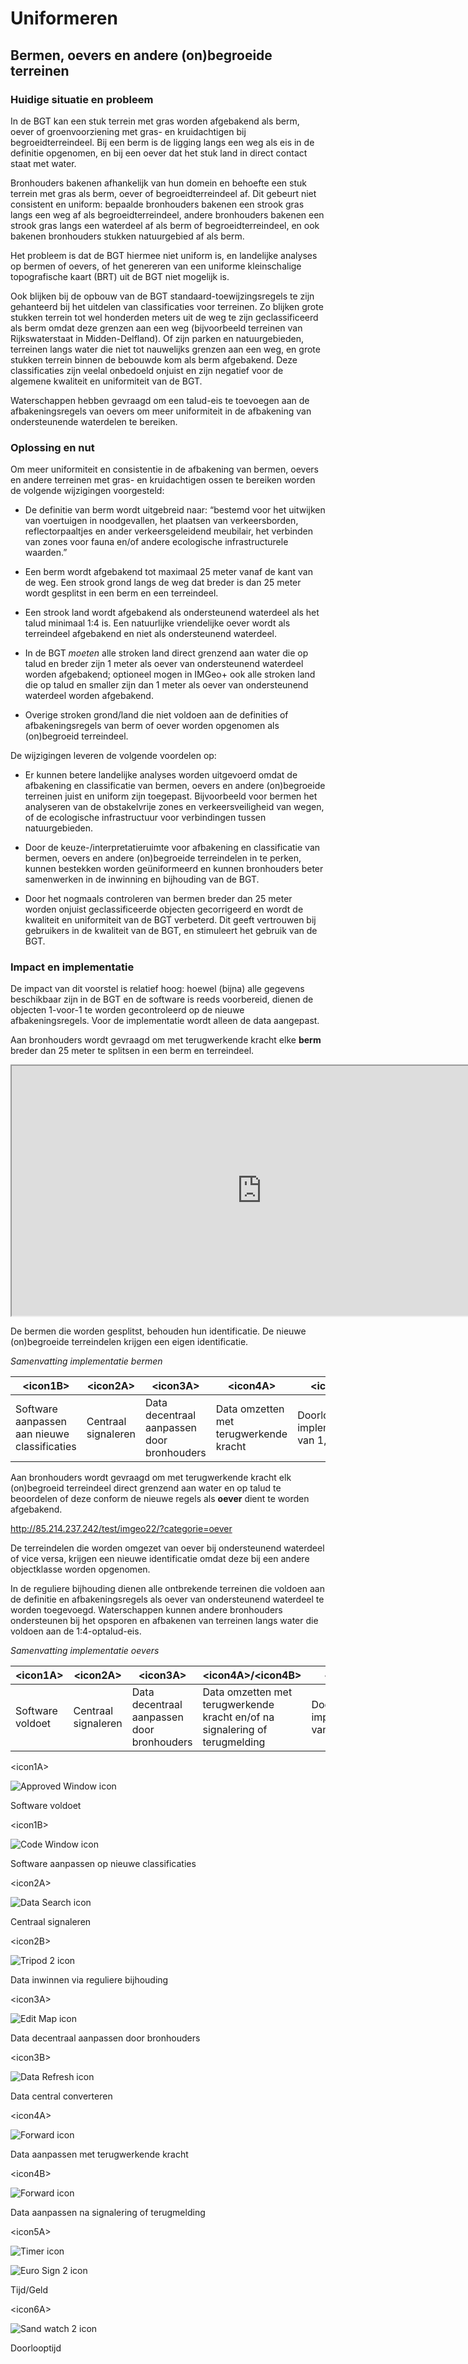 Uniformeren
===========

Bermen, oevers en andere (on)begroeide terreinen
------------------------------------------------

### Huidige situatie en probleem

In de BGT kan een stuk terrein met gras worden afgebakend als berm, oever of
groenvoorziening met gras- en kruidachtigen bij begroeidterreindeel. Bij een
berm is de ligging langs een weg als eis in de definitie opgenomen, en bij een
oever dat het stuk land in direct contact staat met water.

Bronhouders bakenen afhankelijk van hun domein en behoefte een stuk terrein met
gras als berm, oever of begroeidterreindeel af. Dit gebeurt niet consistent en
uniform: bepaalde bronhouders bakenen een strook gras langs een weg af als
begroeidterreindeel, andere bronhouders bakenen een strook gras langs een
waterdeel af als berm of begroeidterreindeel, en ook bakenen bronhouders stukken
natuurgebied af als berm.

Het probleem is dat de BGT hiermee niet uniform is, en landelijke analyses op
bermen of oevers, of het genereren van een uniforme kleinschalige topografische
kaart (BRT) uit de BGT niet mogelijk is.

Ook blijken bij de opbouw van de BGT standaard-toewijzingsregels te zijn
gehanteerd bij het uitdelen van classificaties voor terreinen. Zo blijken grote
stukken terrein tot wel honderden meters uit de weg te zijn geclassificeerd als
berm omdat deze grenzen aan een weg (bijvoorbeeld terreinen van Rijkswaterstaat
in Midden-Delfland). Of zijn parken en natuurgebieden, terreinen langs water die
niet tot nauwelijks grenzen aan een weg, en grote stukken terrein binnen de
bebouwde kom als berm afgebakend. Deze classificaties zijn veelal onbedoeld
onjuist en zijn negatief voor de algemene kwaliteit en uniformiteit van de BGT.

Waterschappen hebben gevraagd om een talud-eis te toevoegen aan de
afbakeningsregels van oevers om meer uniformiteit in de afbakening van
ondersteunende waterdelen te bereiken.

### Oplossing en nut

Om meer uniformiteit en consistentie in de afbakening van bermen, oevers en
andere terreinen met gras- en kruidachtigen ossen te bereiken worden de volgende
wijzigingen voorgesteld:

-   De definitie van berm wordt uitgebreid naar: “bestemd voor het uitwijken van
    voertuigen in noodgevallen, het plaatsen van verkeersborden,
    reflectorpaaltjes en ander verkeersgeleidend meubilair, het verbinden van
    zones voor fauna en/of andere ecologische infrastructurele waarden.”

-   Een berm wordt afgebakend tot maximaal 25 meter vanaf de kant van de weg.
    Een strook grond langs de weg dat breder is dan 25 meter wordt gesplitst in
    een berm en een terreindeel.

-   Een strook land wordt afgebakend als ondersteunend waterdeel als het talud
    minimaal 1:4 is. Een natuurlijke vriendelijke oever wordt als terreindeel
    afgebakend en niet als ondersteunend waterdeel.

-   In de BGT *moeten* alle stroken land direct grenzend aan water die op talud
    en breder zijn 1 meter als oever van ondersteunend waterdeel worden
    afgebakend; optioneel mogen in IMGeo+ ook alle stroken land die op talud en
    smaller zijn dan 1 meter als oever van ondersteunend waterdeel worden
    afgebakend.

-   Overige stroken grond/land die niet voldoen aan de definities of
    afbakeningsregels van berm of oever worden opgenomen als (on)begroeid
    terreindeel.

De wijzigingen leveren de volgende voordelen op:

-   Er kunnen betere landelijke analyses worden uitgevoerd omdat de afbakening
    en classificatie van bermen, oevers en andere (on)begroeide terreinen juist
    en uniform zijn toegepast. Bijvoorbeeld voor bermen het analyseren van de
    obstakelvrije zones en verkeersveiligheid van wegen, of de ecologische
    infrastructuur voor verbindingen tussen natuurgebieden.

-   Door de keuze-/interpretatieruimte voor afbakening en classificatie van
    bermen, oevers en andere (on)begroeide terreindelen in te perken, kunnen
    bestekken worden geüniformeerd en kunnen bronhouders beter samenwerken in de
    inwinning en bijhouding van de BGT.

-   Door het nogmaals controleren van bermen breder dan 25 meter worden onjuist
    geclassificeerde objecten gecorrigeerd en wordt de kwaliteit en uniformiteit
    van de BGT verbeterd. Dit geeft vertrouwen bij gebruikers in de kwaliteit
    van de BGT, en stimuleert het gebruik van de BGT.

### Impact en implementatie

De impact van dit voorstel is relatief hoog: hoewel (bijna) alle gegevens
beschikbaar zijn in de BGT en de software is reeds voorbereid, dienen de
objecten 1-voor-1 te worden gecontroleerd op de nieuwe afbakeningsregels. Voor
de implementatie wordt alleen de data aangepast.

Aan bronhouders wordt gevraagd om met terugwerkende kracht elke **berm** breder
dan 25 meter te splitsen in een berm en terreindeel.

<iframe src="https://imgeo22.gewoongoedegeodata.nl/?categorie=berm" width=800px height=400px></iframe>

De bermen die worden gesplitst, behouden hun identificatie. De nieuwe
(on)begroeide terreindelen krijgen een eigen identificatie.

*Samenvatting implementatie bermen*

| \<icon1B\>                                   | \<icon2A\>          | \<icon3A\>                                 | \<icon4A\>                             | \<icon5\>                                 |   |   |   |   |   |
|----------------------------------------------|---------------------|--------------------------------------------|----------------------------------------|-------------------------------------------|---|---|---|---|---|
| Software aanpassen aan nieuwe classificaties | Centraal signaleren | Data decentraal aanpassen door bronhouders | Data omzetten met terugwerkende kracht | Doorlo6\>ptijd implementatie van 1,5 jaar |   |   |   |   |   |

Aan bronhouders wordt gevraagd om met terugwerkende kracht elk (on)begroeid
terreindeel direct grenzend aan water en op talud te beoordelen of deze conform
de nieuwe regels als **oever** dient te worden afgebakend.

<http://85.214.237.242/test/imgeo22/?categorie=oever>

De terreindelen die worden omgezet van oever bij ondersteunend waterdeel of vice
versa, krijgen een nieuwe identificatie omdat deze bij een andere objectklasse
worden opgenomen.

In de reguliere bijhouding dienen alle ontbrekende terreinen die voldoen aan de
definitie en afbakeningsregels als oever van ondersteunend waterdeel te worden
toegevoegd. Waterschappen kunnen andere bronhouders ondersteunen bij het
opsporen en afbakenen van terreinen langs water die voldoen aan de
1:4-optalud-eis.

*Samenvatting implementatie oevers*

| \<icon1A\>       | \<icon2A\>          | \<icon3A\>                                 | \<icon4A\>/\<icon4B\>                                                       | \<icon5\>                                 |   |   |   |   |   |
|------------------|---------------------|--------------------------------------------|-----------------------------------------------------------------------------|-------------------------------------------|---|---|---|---|---|
| Software voldoet | Centraal signaleren | Data decentraal aanpassen door bronhouders | Data omzetten met terugwerkende kracht en/of na signalering of terugmelding | Doorlo6\>ptijd implementatie van 1,5 jaar |   |   |   |   |   |

\<icon1A\>

![Approved Window icon](media/51e255cf9ca735d13ce814cb4190537d.png)

Software voldoet

\<icon1B\>

![Code Window icon](media/4c12d0aee36ab140454736d3cbca9f4c.png)

Software aanpassen op nieuwe classificaties

\<icon2A\>

![Data Search icon](media/3e7a602ebe38c76776a8a0eba4e83990.png)

Centraal signaleren

\<icon2B\>

![Tripod 2 icon](media/d90734a4417d5c260354cbcc065fe438.png)

Data inwinnen via reguliere bijhouding

\<icon3A\>

![Edit Map icon](media/d67b761a11e02641c4b79438ac558c58.png)

Data decentraal aanpassen door bronhouders

\<icon3B\>

![Data Refresh icon](media/bcc6db15c559764f2caf8f68d454efe0.png)

Data central converteren

\<icon4A\>

![Forward icon](media/9cd5ddd8e03eb4a08f10fa67032369fc.png)

Data aanpassen met terugwerkende kracht

\<icon4B\>

![Forward icon](media/9cd5ddd8e03eb4a08f10fa67032369fc.png)

Data aanpassen na signalering of terugmelding

\<icon5A\>

![Timer icon](media/35627a5d92e005a53a25950ea2b9207e.png)

![Euro Sign 2 icon](media/88000ee2a4a6f611856e2315cc841b76.png)

Tijd/Geld

\<icon6A\>

![Sand watch 2 icon](media/597a9db0358ca2af752b262a0bb08569.png)

Doorlooptijd
